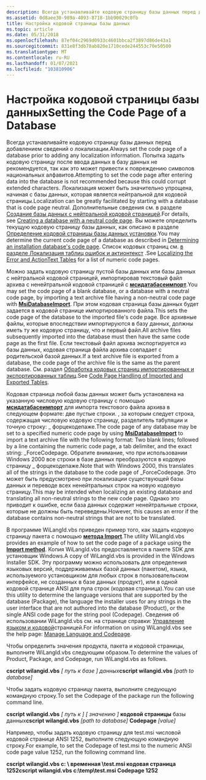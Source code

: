 ```yaml
---
description: Всегда устанавливайте кодовую страницу базы данных перед добавлением сведений о локализации.
ms.assetid: 0d8aee30-989a-4093-8718-1bb90029c0fb
title: Настройка кодовой страницы базы данных
ms.topic: article
ms.date: 05/31/2018
ms.openlocfilehash: 87ef04c2969d0933c4601bbca2f3897d86de43a1
ms.sourcegitcommit: 831e8f3db78ab820e1710cede244553c70e50500
ms.translationtype: MT
ms.contentlocale: ru-RU
ms.lasthandoff: 01/07/2021
ms.locfileid: "103810906"
---
```

# <a name="setting-the-code-page-of-a-database"></a><span data-ttu-id="f548c-103">Настройка кодовой страницы базы данных</span><span class="sxs-lookup"><span data-stu-id="f548c-103">Setting the Code Page of a Database</span></span>

<span data-ttu-id="f548c-104">Всегда устанавливайте кодовую страницу базы данных перед добавлением сведений о локализации.</span><span class="sxs-lookup"><span data-stu-id="f548c-104">Always set the code page of a database prior to adding any localization information.</span></span> <span data-ttu-id="f548c-105">Попытка задать кодовую страницу после ввода данных в базу данных не рекомендуется, так как это может привести к повреждению символов национальных алфавитов.</span><span class="sxs-lookup"><span data-stu-id="f548c-105">Attempting to set the code page after entering data into the database is not recommended because this could corrupt extended characters.</span></span> <span data-ttu-id="f548c-106">Локализация может быть значительно упрощена, начиная с базы данных, которая является нейтральной для кодовой страницы.</span><span class="sxs-lookup"><span data-stu-id="f548c-106">Localization can be greatly facilitated by starting with a database that is code page neutral.</span></span> <span data-ttu-id="f548c-107">Дополнительные сведения см. в разделе [Создание базы данных с нейтральной кодовой страницей](creating-a-database-with-a-neutral-code-page.md).</span><span class="sxs-lookup"><span data-stu-id="f548c-107">For details, see [Creating a database with a neutral code page](creating-a-database-with-a-neutral-code-page.md).</span></span> <span data-ttu-id="f548c-108">Вы можете определить текущую кодовую страницу базы данных, как описано в разделе [Определение кодовой страницы базы данных установки](determining-an-installation-database-s-code-page.md).</span><span class="sxs-lookup"><span data-stu-id="f548c-108">You may determine the current code page of a database as described in [Determining an installation database's code page](determining-an-installation-database-s-code-page.md).</span></span> <span data-ttu-id="f548c-109">Список кодовых страниц см. [в разделе Локализация таблиц ошибок и актионтекст](localizing-the-error-and-actiontext-tables.md) .</span><span class="sxs-lookup"><span data-stu-id="f548c-109">See [Localizing the Error and ActionText Tables](localizing-the-error-and-actiontext-tables.md) for a list of numeric code pages.</span></span>

<span data-ttu-id="f548c-110">Можно задать кодовую страницу пустой базы данных или базы данных с нейтральной кодовой страницей, импортировав текстовый файл архива с ненейтральной кодовой страницей с [**мсидатабасеимпорт**](/windows/desktop/api/Msiquery/nf-msiquery-msidatabaseimporta).</span><span class="sxs-lookup"><span data-stu-id="f548c-110">You may set the code page of a blank database, or a database with a neutral code page, by importing a text archive file having a non-neutral code page with [**MsiDatabaseImport**](/windows/desktop/api/Msiquery/nf-msiquery-msidatabaseimporta).</span></span> <span data-ttu-id="f548c-111">При этом кодовая страница базы данных будет задается в кодовой странице импортированного файла.</span><span class="sxs-lookup"><span data-stu-id="f548c-111">This sets the code page of the database to the imported file's code page.</span></span> <span data-ttu-id="f548c-112">Все архивные файлы, которые впоследствии импортируются в базу данных, должны иметь ту же кодовую страницу, что и первый файл.</span><span class="sxs-lookup"><span data-stu-id="f548c-112">All archive files subsequently imported into the database must then have the same code page as the first file.</span></span> <span data-ttu-id="f548c-113">Если текстовый файл архива экспортируется из базы данных, кодовая страница файла архива совпадает с родительской базой данных.</span><span class="sxs-lookup"><span data-stu-id="f548c-113">If a text archive file is exported from a database, the code page of the archive file is the same as the parent database.</span></span> <span data-ttu-id="f548c-114">См. раздел [Обработка кодовых страниц импортированных и экспортированных таблиц](code-page-handling-of-imported-and-exported-tables.md).</span><span class="sxs-lookup"><span data-stu-id="f548c-114">See [Code Page Handling of Imported and Exported Tables](code-page-handling-of-imported-and-exported-tables.md).</span></span>

<span data-ttu-id="f548c-115">Кодовая страница любой базы данных может быть установлена на указанную числовую кодовую страницу с помощью [**мсидатабасеимпорт**](/windows/desktop/api/Msiquery/nf-msiquery-msidatabaseimporta) для импорта текстового файла архива в следующем формате: две пустые строки. , за которым следует строка, содержащая числовую кодовую страницу, разделитель табуляции и точную строку: \_ форцекодепаже.</span><span class="sxs-lookup"><span data-stu-id="f548c-115">The code page of any database may be set to a specified numeric code page by using [**MsiDatabaseImport**](/windows/desktop/api/Msiquery/nf-msiquery-msidatabaseimporta) to import a text archive file with the following format: Two blank lines; followed by a line containing the numeric code page, a tab delimiter, and the exact string: \_ForceCodepage.</span></span> <span data-ttu-id="f548c-116">Обратите внимание, что при использовании Windows 2000 все строки в базе данных преобразуются в кодовую страницу \_ форцекодепаже.</span><span class="sxs-lookup"><span data-stu-id="f548c-116">Note that with Windows 2000, this translates all of the strings in the database to the code page of \_ForceCodepage.</span></span> <span data-ttu-id="f548c-117">Это может быть предусмотрено при локализации существующей базы данных и переводе всех ненейтральных строк на новую кодовую страницу.</span><span class="sxs-lookup"><span data-stu-id="f548c-117">This may be intended when localizing an existing database and translating all non-neutral strings to the new code page.</span></span> <span data-ttu-id="f548c-118">Однако это приводит к ошибке, если база данных содержит ненейтральные строки, которые не должны быть переведены.</span><span class="sxs-lookup"><span data-stu-id="f548c-118">However, this causes an error if the database contains non-neutral strings that are not to be translated.</span></span>

<span data-ttu-id="f548c-119">В программе WiLangId.vbs приведен пример того, как задать кодовую страницу пакета с помощью [**метода Import**](database-import.md).</span><span class="sxs-lookup"><span data-stu-id="f548c-119">The utility WiLangId.vbs provides an example of how to set the code page of a package using the [**Import method**](database-import.md).</span></span> <span data-ttu-id="f548c-120">Копия WiLangId.vbs предоставляется в пакете SDK для установщик Windows.</span><span class="sxs-lookup"><span data-stu-id="f548c-120">A copy of WiLangId.vbs is provided in the Windows Installer SDK.</span></span> <span data-ttu-id="f548c-121">Эту программу можно использовать для определения языковых версий, поддерживаемых базой данных (пакетом), языка, используемого установщиком для любых строк в пользовательском интерфейсе, не созданных в базе данных (продукт), или в одной кодовой странице ANSI для пула строк (кодовая страница).</span><span class="sxs-lookup"><span data-stu-id="f548c-121">You can use this utility to determine the language versions that are supported by the database (Package), the language the installer uses for any strings in the user interface that are not authored into the database (Product), or the single ANSI code page for the string pool (Codepage).</span></span> <span data-ttu-id="f548c-122">Сведения об использовании WiLangId.vbs см. на странице справки: [Управление языком и кодовой](manage-language-and-codepage.md)страницей.</span><span class="sxs-lookup"><span data-stu-id="f548c-122">For information on using WiLangId.vbs see the help page: [Manage Language and Codepage](manage-language-and-codepage.md).</span></span>

<span data-ttu-id="f548c-123">Чтобы определить значения продукта, пакета и кодовой страницы, выполните WiLangId.vbs следующим образом.</span><span class="sxs-lookup"><span data-stu-id="f548c-123">To determine the values of Product, Package, and Codepage, run WiLangId.vbs as follows.</span></span>

<span data-ttu-id="f548c-124">**cscript wilangid.vbs** *\[ путь к базе \] данных*</span><span class="sxs-lookup"><span data-stu-id="f548c-124">**cscript wilangid.vbs** *\[path to database\]*</span></span>

<span data-ttu-id="f548c-125">Чтобы задать кодовую страницу пакета, выполните следующую командную строку.</span><span class="sxs-lookup"><span data-stu-id="f548c-125">To set the Codepage of the package run the following command line.</span></span>

<span data-ttu-id="f548c-126">**cscript wilangid.vbs** *\[ путь к \]* *\[ значению \]* **кодовой страницы** базы данных</span><span class="sxs-lookup"><span data-stu-id="f548c-126">**cscript wilangid.vbs** *\[path to database\]* **Codepage** *\[value\]*</span></span>

<span data-ttu-id="f548c-127">Например, чтобы задать кодовую страницу для test.msi числовой кодовой странице ANSI 1252, выполните следующую командную строку.</span><span class="sxs-lookup"><span data-stu-id="f548c-127">For example, to set the Codepage of test.msi to the numeric ANSI code page value 1252, run the following command line.</span></span>

<span data-ttu-id="f548c-128">**cscript wilangid.vbs c: \\ временная \\test.msi кодовая страница 1252**</span><span class="sxs-lookup"><span data-stu-id="f548c-128">**cscript wilangid.vbs c:\\temp\\test.msi Codepage 1252**</span></span>

 

 



